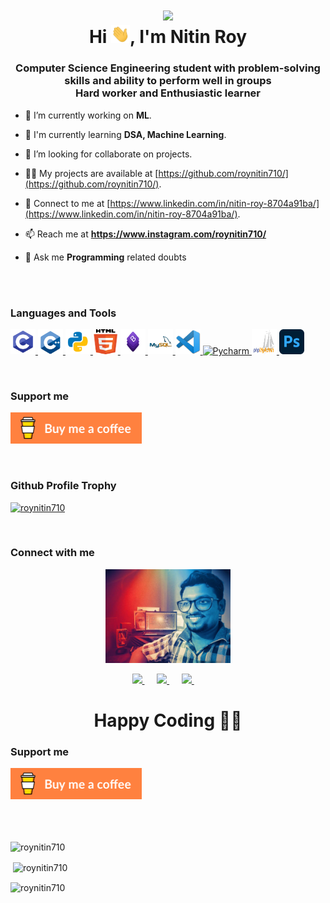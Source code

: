 <!--
**roynitin710/roynitin710** is a ✨ _special_ ✨ repository because its `README.md` (this file) appears on your GitHub profile.

Here are some ideas to get you started:

- 🔭 I’m currently working on ...
- 🌱 I’m currently learning ...
- 👯 I’m looking to collaborate on ...
- 🤔 I’m looking for help with ...
- 💬 Ask me about ...
- 📫 How to reach me: ...
- 😄 Pronouns: ...
- ⚡ Fun fact: ...
-->

<h1 align="center">
  <img src="img/Contra-Internet-Top.gif" width="200"> <br>
  Hi <img src="img/Hi.gif" width="30px">, I'm Nitin Roy
</h1>

<h3 align="center">
  <p>
    Computer Science Engineering student with problem-solving skills and ability to perform well in groups
    <br>
    Hard worker and Enthusiastic learner
  </p>
</h3>


- 🔭 I’m currently working on **ML**.

- 🌱 I'm currently learning **DSA, Machine Learning**.

- 👯 I’m looking for collaborate on projects.

- 👨‍💻 My projects are available at [https://github.com/roynitin710/](https://github.com/roynitin710/).

- 📝 Connect to me at
[https://www.linkedin.com/in/nitin-roy-8704a91ba/](https://www.linkedin.com/in/nitin-roy-8704a91ba/).

- 📫 Reach me at **https://www.instagram.com/roynitin710/**

- 💬 Ask me **Programming** related doubts

<br><br>

<h3 align="left">Languages and Tools</h3>
<p align="left">
  <a href="https://www.programiz.com/c-programming" target="_blank">
    <img src="img/c_icon.png" alt="C" width="40" height="40">
  </a>
  <a href="https://www.programiz.com/cpp-programming" target="_blank">
    <img src="img/cpp_icon.png" alt="C++" width="40" height="40">
  </a>
  <a href="https://www.python.org" target="_blank">
    <img src="img/python_icon.png" alt="Python" width="40" height="40">
  </a>
  <a href="https://html.com/" target="_blank">
    <img src="img/HTML5_icon.gif" alt="HTML" width="40" height="40">
  </a>
  <a href="https://getbootstrap.com/" target="_blank">
    <img src="img/bootstrap_icon.png" alt="Bootstrap" width="40" height="40">
  </a>
  <a href="https://www.mysql.com/" target="_blank">
    <img src="img/MySQL_icon.png" alt="MySQL" width="40" height="40">
  </a>
  <a href="https://code.visualstudio.com/" target="_blank">
    <img src="img/vscode_icon.png" alt="VS Code" width="40" height="40">
  </a>
  <a href="https://www.jetbrains.com/pycharm/" target="_blank">
    <img src="img/pycharm_icon.ico" alt="Pycharm" width="40" height="40">
  </a>
  <a href="https://www.phpmyadmin.net/" target="_blank">
    <img src="img/phpMyAdmin_icon.png" alt="phpMyAdmin" width="40" height="40">
  </a>
  <a href="https://www.photoshop.com/en/" target="_blank">
    <img src="img/photoshop_icon.png" alt="Photoshop" width="40" height="40">
  </a>
</p>

<br>

<p>
<h3>Support me</h3>
<a href="https://www.buymeacoffee.com/nitinroy">
  <img src="img/buymeacoffee.png" height="50" width="210" alt="">
</a>
</p>

<br>

<h3>Github Profile Trophy</h3>
<p align="left">
  <a href="https://github.com/ryo-ma/github-profile-trophy">
    <img src="https://github-profile-trophy.vercel.app/?username=roynitin710" alt="roynitin710">
  </a>
</p>

<br>

<h3 align="left">Connect with me</h3>
<p align="center">
  <a href="https://github.com/roynitin710">
    <img src="img/me.jpg" width=200px height=150px>
  </a>
</p>
<p align="center">
  <a target="_blank" href="https://www.linkedin.com/in/nitin-roy-8704a91ba/">
    <img src="https://img.shields.io/badge/linkedin-%230077B5.svg?style=for-the-badge&logo=linkedin&logoColor=white">
  </a>&nbsp;&nbsp;&nbsp;&nbsp;
  <a href="mailto:nitin.roy@uem.edu.in?subject=Hello%20(your name),%20From%20Github">
    <img src="https://img.shields.io/badge/gmail-%23D14836.svg?&style=for-the-badge&logo=gmail&logoColor=white">
  </a>&nbsp;&nbsp;&nbsp;&nbsp;
  <a target="_blank" href="https://twitter.com/">
    <img src="https://img.shields.io/badge/twitter-%231DA1F2.svg?&style=for-the-badge&logo=twitter&logoColor=white">
  </a>&nbsp;&nbsp;&nbsp;&nbsp;
</p>

<h1 align=center>Happy Coding 👨‍💻</h1>

<h3 align="left">Support me</h3>
<p>
  <a href="https://www.buymeacoffee.com/nitinroy">
    <img align="left" src="img/buymeacoffee.png" height="50" width="210"
      alt="(+91)7980913713">
  </a>
</p>

<br><br><br><br><br><br>

<p>
  <img align="center" src="https://github-readme-stats.vercel.app/api/top-langs?username=roynitin710&show_icons=true&locale=en&layout=compact" alt="roynitin710">
</p>

<p>&nbsp;<img align="center"
    src="https://github-readme-stats.vercel.app/api?username=roynitin710&show_icons=true&locale=en" alt="roynitin710" />
</p>

<p><img align="center" src="https://github-readme-streak-stats.herokuapp.com/?user=roynitin710&" alt="roynitin710" /></p>
